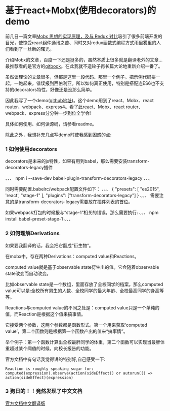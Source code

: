 # 基于react+Mobx(使用decorators)的demo


前几日一篇文章[Mobx 思想的实现原理，及与 Redux 对比](https://zhuanlan.zhihu.com/p/25585910)吸引了很多前端开发的目光，使饱受react组件通讯之苦、同时又对redux函数式编程方式雨里雾里的人们看到了一丝新的曙光。

介绍Mobx的文章，百度一下还是挺多的，虽然本质上很多就是翻译老外的文章...最推荐看的是官方的[gitbook](https://mobx.js.org/index.html)。在此我就不造轮子再长篇大论地重新介绍一番了。

虽然谈理论的文章很多，但都是这里一段代码、那里一个例子。把示例代码拼一起，一跑起来，错误报到西伯利亚。所以如何真正使用，特别是搭配连ES6也不支持的decorators特性，好像还是没那么简单。

因此我写了一个demo([github地址](https://github.com/yaojijiayou/React-Mobx-ReactRouter-Webpack-Decorators-Demo))。这个demo用到了react、Mobx、react router、webpack、express4。看了此react、Mobx、react router、webpack、express分分钟一步到位全学会!

具体如何使用、如何读源码，请参看readme。

除此之外，我想补充几点写demo时使我感到困惑的点:

### 1 如何使用decorators

decorators是未来的js特性，如果有用到babel，那么需要安装transform-decorators-legacy插件

、、、
npm i --save-dev babel-plugin-transform-decorators-legacy
、、、

同时需要配置.babelrc/webpack配置文件如下：
、、、
{
  "presets": [
    "es2015",
    'react',
    "stage-1"
  ],
  "plugins": ["transform-decorators-legacy"]
}
、、、
需要注意的是transform-decorators-legacy需要放在插件列表的首位。

如果webpack打包的时候报与“stage-1”相关的错误，那么需要执行:
、、、
npm install babel-preset-stage-1
、、、


### 2 如何理解Derivations

如果要我翻译的话，我会把它翻成“衍生物”。

在mobx中，存在两种Derivations：computed value和Reactions。

computed value就是基于observable state衍生出的值。它会随着observable state改变而自动改变。

比如observable state是一个数组，里面存放了全校同学的档案。那么computed value可以是:全校所有男生的人数、全校同学的最大年龄、全校最高同学的身高等等。

Reactions与computed value的不同之处是：computed value只是一个单纯的值，而Reaction是根据这个值来搞事情。

它接受两个参数，这两个参数都是函数形式。第一个用来获取‘computed value’，第二个函数则是根据第一个函数产出的值来“搞事情”。

举个例子：第一个函数计算出全校最胖同学的体重，第二个函数可以实现当最胖体重超过某个阈值的时候，向校长报告的功能。

官方文档中有句话我觉得讲的特别好,自己感受一下:
```
Reaction is roughly speaking sugar for: computed(expression).observe(action(sideEffect)) or autorun(() => action(sideEffect)(expression)
```


### 3 狗日的！！竟然发现了中文文档

[官方文档中文翻译版](https://github.com/gismanli/MobX-ZH)